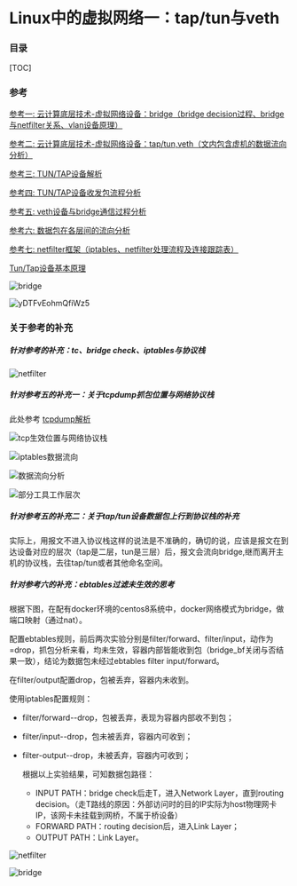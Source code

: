 # Linux中的虚拟网络一：tap/tun与veth

### 目录

[TOC]

### 参考

[参考一: 云计算底层技术-虚拟网络设备：bridge（bridge decision过程、bridge与netfilter关系、vlan设备原理）](https://opengers.github.io/openstack/openstack-base-virtual-network-devices-bridge-and-vlan/)

[参考二: 云计算底层技术-虚拟网络设备：tap/tun,veth（文内包含虚机的数据流向分析）](https://opengers.github.io/openstack/openstack-base-virtual-network-devices-tuntap-veth/)

[参考三: TUN/TAP设备解析](https://www.jianshu.com/p/09f9375b7fa7)

[参考四: TUN/TAP设备收发包流程分析](https://blog.liu-kevin.com/2020/01/06/tun-tapshe-bei-qian-xi/)

[参考五: veth设备与bridge通信过程分析](https://segmentfault.com/a/1190000009491002) 

[参考六: 数据包在各层间的流向分析](https://zhuanlan.zhihu.com/p/139247344)

[参考七: netfilter框架（iptables、netfilter处理流程及连接跟踪表）](https://opengers.github.io/openstack/openstack-base-netfilter-framework-overview/)

[Tun/Tap设备基本原理](https://github.com/ICKelin/article/issues/9)

![bridge](https://raw.githubusercontent.com/Abug0/Typora-Pics/master/pics/Typora20200816084804.png)

![yDTFvEohmQfiWz5](https://raw.githubusercontent.com/Abug0/Typora-Pics/master/pics/Typora20200816163436.jpg)

### 关于参考的补充

##### 针对参考的补充：tc、bridge check、iptables与协议栈

![netfilter](https://raw.githubusercontent.com/Abug0/Typora-Pics/master/pics/Typora20200816175903.png)

##### 针对参考五的补充一：关于tcpdump抓包位置与网络协议栈

此处参考 [tcpdump解析](../../操作系统/tcpdump解析.md)

![tcp生效位置与网络协议栈](C:/Users/pc/Desktop/1546067532777618.png)

![iptables数据流向](https://raw.githubusercontent.com/Abug0/Typora-Pics/master/pics/Typora20200816123402.jpg)

![数据流向分析](https://raw.githubusercontent.com/Abug0/Typora-Pics/master/pics/Typora20200816124406.jpg)

![部分工具工作层次](https://raw.githubusercontent.com/Abug0/Typora-Pics/master/pics/Typora20200816124414.jpg)

##### 针对参考五的补充二：关于tap/tun设备数据包上行到协议栈的补充

实际上，用报文不进入协议栈这样的说法是不准确的，确切的说，应该是报文在到达设备对应的层次（tap是二层，tun是三层）后，报文会流向bridge,继而离开主机的协议栈，去往tap/tun或者其他命名空间。

##### 针对参考六的补充：ebtables过滤未生效的思考

根据下图，在配有docker环境的centos8系统中，docker网络模式为bridge，做端口映射（通过nat）。

配置ebtables规则，前后两次实验分别是filter/forward、filter/input，动作为=drop，抓包分析来看，均未生效，容器内部皆能收到包（bridge_bf关闭与否结果一致），结论为数据包未经过ebtables filter input/forward。

在filter/output配置drop，包被丢弃，容器内未收到。

使用iptables配置规则：

* filter/forward--drop，包被丢弃，表现为容器内部收不到包；

* filter/input--drop，包未被丢弃，容器内可收到；

* filter-output--drop，未被丢弃，容器内可收到；

  根据以上实验结果，可知数据包路径：

  * INPUT PATH：bridge check后走T，进入Network Layer，直到routing decision。（走T路线的原因：外部访问时的目的IP实际为host物理网卡IP，该网卡未挂载到网桥，不属于桥设备）
  * FORWARD PATH：routing decision后，进入Link Layer；
  * OUTPUT PATH：Link Layer。

![netfilter](https://raw.githubusercontent.com/Abug0/Typora-Pics/master/pics/Typora20200816175903.png)

![bridge](https://raw.githubusercontent.com/Abug0/Typora-Pics/master/pics/Typora20200816084804.png)

